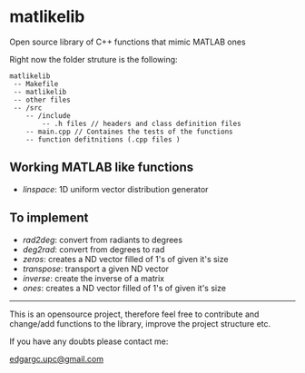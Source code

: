 # matlikelib
Open source library of C++ functions that mimic MATLAB ones

Right now the folder struture is the following:


```
matlikelib
 -- Makefile
 -- matlikelib
 -- other files
 -- /src
    -- /include
        -- .h files // headers and class definition files
    -- main.cpp // Containes the tests of the functions
    -- function defitnitions (.cpp files )
```


## Working MATLAB like functions

- *linspace*: 1D uniform vector distribution generator


## To implement

- *rad2deg*: convert from radiants to degrees
- *deg2rad*: convert from degrees to rad
- *zeros*: creates a ND vector filled of 1's of given it's size
- *transpose*: transport a given ND vector
- *inverse*: create the inverse of a matrix
- *ones*: creates a ND vector filled of 1's of given it's size       


---

This is an opensource project, therefore feel free to contribute and change/add functions to the library, improve the project structure etc.

If you have any doubts please contact me:

<edgargc.upc@gmail.com>


